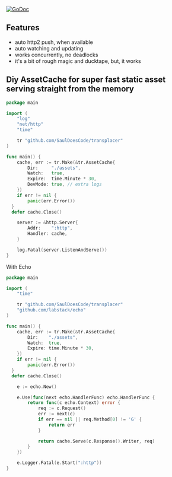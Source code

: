 [![GoDoc](http://img.shields.io/badge/go-documentation-blue.svg?style=flat-square)](http://godoc.org/github.com/SaulDoesCode/transplacer)

## Features

* auto http2 push, when available
* auto watching and updating
* works concurrently, no deadlocks
* it's a bit of rough magic and ducktape, but, it works


## Diy AssetCache for super fast static asset serving straight from the memory
```go
package main

import (
	"log"
	"net/http"
	"time"

	tr "github.com/SaulDoesCode/transplacer"
)

func main() {
	cache, err := tr.Make(&tr.AssetCache{
		Dir:     "./assets",
		Watch:   true,
		Expire:  time.Minute * 30,
		DevMode: true, // extra logs
	})
	if err != nil {
		panic(err.Error())
  }
  defer cache.Close()

	server := &http.Server{
		Addr:    ":http",
		Handler: cache,
	}

	log.Fatal(server.ListenAndServe())
}
```

With Echo 
```go
package main

import (
	"time"

	tr "github.com/SaulDoesCode/transplacer"
	"github.com/labstack/echo"
)

func main() {
	cache, err := tr.Make(&tr.AssetCache{
		Dir:    "./assets",
		Watch:  true,
		Expire: time.Minute * 30,
	})
	if err != nil {
		panic(err.Error())
  }
  defer cache.Close()

	e := echo.New()

	e.Use(func(next echo.HandlerFunc) echo.HandlerFunc {
		return func(c echo.Context) error {
			req := c.Request()
			err := next(c)
			if err == nil || req.Method[0] != 'G' {
				return err
			}

			return cache.Serve(c.Response().Writer, req)
		}
	})

	e.Logger.Fatal(e.Start(":http"))
}
```
